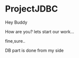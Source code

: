 # ProjectJDBC
Hey Buddy

How are you?
lets start our work...

fine,sure..

DB part is done from my side